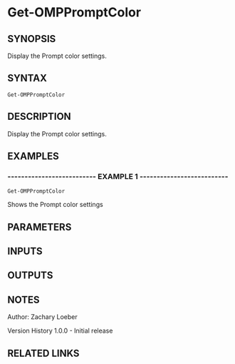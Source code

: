 ﻿---
external help file: OhMyPsh-help.xml
online version: https://www.github.com/zloeber/OhMyPsh
schema: 2.0.0
---

# Get-OMPPromptColor

## SYNOPSIS
Display the Prompt color settings.

## SYNTAX

```
Get-OMPPromptColor
```

## DESCRIPTION
Display the Prompt color settings.

## EXAMPLES

### -------------------------- EXAMPLE 1 --------------------------
```
Get-OMPPromptColor
```

Shows the Prompt color settings

## PARAMETERS

## INPUTS

## OUTPUTS

## NOTES
Author: Zachary Loeber



Version History
1.0.0 - Initial release

## RELATED LINKS


